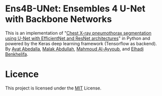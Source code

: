 # Ens4B-UNet: Ensembles 4 U-Net with Backbone Networks

This is an implementation of "[Chest X-ray pneumothorax segmentation using U-Net with EfficientNet and ResNet architectures](https://peerj.com/articles/cs-607/)" in Python and powered by the Keras deep learning framework (Tensorflow as backend). By [Ayat Abedalla](https://github.com/Ayat-Abedalla), [Malak Abdullah](https://github.com/justMLK), [Mahmoud Al-Ayyoub](https://github.com/malayyoub), and [Elhadj Benkhelifa]().

# Licence

This project is licensed under the [MIT](LICENSE) License.
